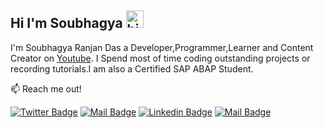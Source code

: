 ## Hi I'm Soubhagya <img src="https://user-images.githubusercontent.com/1303154/88677602-1635ba80-d120-11ea-84d8-d263ba5fc3c0.gif" width="28px" alt="hi">

I'm Soubhagya Ranjan Das a Developer,Programmer,Learner and Content Creator on [Youtube](https://www.youtube.com/channel/UCGF980N8rb_keTXZQ_N2OIA). I Spend most of time coding outstanding projects or recording tutorials.I am also a Certified SAP ABAP Student.

:mailbox: Reach me out!


[![Twitter Badge](https://img.shields.io/badge/-@soubhagya_khuku-1ca0f1?style=flat&labelColor=1ca0f1&logo=twitter&logoColor=white&link=https://twitter.com/soubhagya_khuku)](https://twitter.com/soubhagya_khuku)
[![Mail Badge](https://img.shields.io/badge/-DesignAndCoding-e74c3c?style=flat&labelColor=e74c3c&logo=youtube&logoColor=white)](https://www.youtube.com/c/DesignAndCoding)
[![Linkedin Badge](https://img.shields.io/badge/-SOUBHAGYA_RANJAN_DAS-0e76a8?style=flat&labelColor=0e76a8&logo=linkedin&logoColor=white)](https://www.linkedin.com/in/soubhagya-ranjan-das-130483199/)
[![Mail Badge](https://img.shields.io/badge/-@Soubhagya32_-e84393?style=flat&labelColor=e84393&logo=instagram&logoColor=white)](https://www.instagram.com/soubhagya32_/) 

